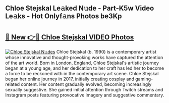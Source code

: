 ## Chloe Stejskal Le𝚊ked N𝚞de - Part-K5w Video Le𝚊ks - Hot Onlyf𝚊ns Photos be3Kp

# <h2><a href="http://ac20109.deff.icu/?id=Chloe+Stejskal">🔗 New 👉🔴 Chloe Stejskal VIDEO Photos</a></h2>

[![Chloe Stejskal N𝚞des](https://i.imgur.com/rIISA9y.gif)](http://ac20109.deff.icu/?id=Chloe+Stejskal)
Chloe Stejskal (b. 1990) is a contemporary artist whose innovative and thought-provoking works have captured the attention of the art world. Born in London, England, Chloe Stejskal's artistic journey began at a young age, and her dedication to her craft has led her to become a force to be reckoned with in the contemporary art scene. Chloe Stejskal began her online journey in 2017, initially creating cosplay and gaming-related content. Her content gradually evolved, becoming increasingly sexually suggestive. She gained initial attention through Twitch streams and Instagram posts featuring provocative imagery and suggestive commentary.
